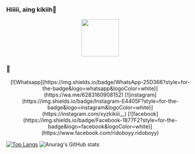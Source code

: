 ### Hiiiii, aing kikiih👋

<div id="header" align="center">
  <img src="https://media1.giphy.com/media/8WJw9kAG3wonu/giphy.webp?cid=82a1493bbaubrrss48uezdh2xc7xsguzw3dz432m5krxec9y&rid=giphy.webp&ct=g" width="100"/>
</div>

### 🚀

<div align= "center">
[![Whatsapp](https://img.shields.io/badge/WhatsApp-25D366?style=for-the-badge&logo=whatsapp&logoColor=white)](https://wa.me/6283160908152) [![instagram](https://img.shields.io/badge/Instagram-E4405F?style=for-the-badge&logo=instagram&logoColor=white)](https://instagram.com/xyzkikiii__) [![facebook](https://img.shields.io/badge/Facebook-1877F2?style=for-the-badge&logo=facebook&logoColor=white)](https://www.facebook.com/ridoboyy.ridoboyy)
</div>

[![Top Langs](https://github-readme-stats.vercel.app/api/top-langs/?username=kikii-xyz&layout=compact)](https://github.com/kikii-xyz/github-readme-stats)
![Anurag's GitHub stats](https://github-readme-stats.vercel.app/api?username=Kikii-XyZ&show_icons=true&theme=radical)
<!--
**Kikii-XyZ/Kikii-XyZ** is a ✨ _special_ ✨ repository because its `README.md` (this file) appears on your GitHub profile.

Here are some ideas to get you started:

- 🔭 I’m currently working on ...
- 🌱 I’m currently learning ...
- 👯 I’m looking to collaborate on ...
- 🤔 I’m looking for help with ...
- 💬 Ask me about ...
- 📫 How to reach me: ...
- 😄 Pronouns: ...
- ⚡ Fun fact: ...
-->
